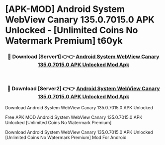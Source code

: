 # [APK-MOD] Android System WebView Canary 135.0.7015.0 APK Unlocked - [Unlimited Coins No Watermark Premium] t60yk



<div align="center">
<h3>🔴 Download [Server1] 👉👉 <a href="https://momento.my/?title=Android_System_WebView_Canary_135.0.7015.0_APK_Unlocked">Android System WebView Canary 135.0.7015.0 APK Unlocked Mod Apk</a></h3><br>

<h3>🔴 Download [Server2] 👉👉 <a href="https://momento.my/?title=Android_System_WebView_Canary_135.0.7015.0_APK_Unlocked">Android System WebView Canary 135.0.7015.0 APK Unlocked Mod Apk</a></h3>
</div>



Download Android System WebView Canary 135.0.7015.0 APK Unlocked 

Free APK MOD Android System WebView Canary 135.0.7015.0 APK Unlocked [Unlimited Coins No Watermark Premium]

Download Android System WebView Canary 135.0.7015.0 APK Unlocked [Unlimited Coins No Watermark Premium] Mod For Android
